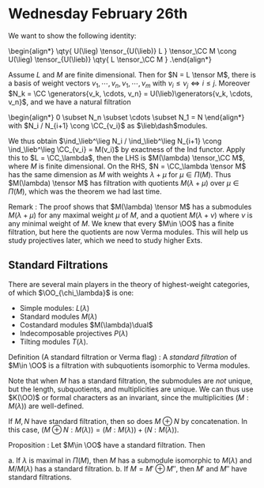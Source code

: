 # Wednesday February 26th

We want to show the following identity:

\begin{align*}
\qty{ U(\lieg) \tensor_{U(\lieb)} L } \tensor_\CC M 
\cong
U(\lieg) \tensor_{U(\lieb)} \qty{ L \tensor_\CC M  }
.\end{align*}

Assume $L$ and $M$ are finite dimensional. Then for $N = L \tensor M$, there is a basis of weight vectors $v_1, \cdots, v_n, \nu_1, \cdots, \nu_m$ with $\nu_i \leq \nu_j \iff i\leq j$.
Moreover $N_k = \CC \generators{v_k, \cdots, v_n} = U(\lieb)\generators{v_k, \cdots, v_n}$, and we have a natural filtration

\begin{align*}
0 \subset N_n \subset \cdots \subset N_1 = N
\end{align*}
 with $N_i / N_{i+1} \cong \CC_{v_i}$ as $\lieb\dash$modules.

 We thus obtain $\ind_\lieb^\lieg N_i / \ind_\lieb^\lieg N_{i+1} \cong \ind_\lieb^\lieg \CC_{v_i} = M(v_i)$ by exactness of the Ind functor.
 Apply this to $L = \CC_\lambda$, then the LHS is $M(\lambda) \tensor_\CC M$, where $M$ is finite dimensional.
 On the RHS, $N = \CC_\lambda \tensor M$ has the same dimension as $M$ with weights $\lambda + \mu$ for $\mu \in \Pi(M)$.
 Thus $M(\lambda) \tensor M$ has filtration with quotients $M(\lambda + \mu)$ over $\mu \in \Pi(M)$, which was the theorem we had last time.

 Remark
 : The proof shows that $M(\lambda) \tensor M$ has a submodules $M(\lambda + \mu)$ for any maximal weight $\mu$ of $M$, and a quotient $M(\lambda + \nu)$ where $\nu$ is any minimal weight of $M$.
  We knew that every $M\in \OO$ has a finite filtration, but here the quotients are now Verma modules.
  This will help us study projectives later, which we need to study higher Exts.

## Standard Filtrations

There are several main players in the theory of highest-weight categories, of which $\OO_{\chi_\lambda}$ is one:

- Simple modules: $L(\lambda)$
- Standard modules $M(\lambda)$
- Costandard modules $M(\lambda)\dual$
- Indecomposable projectives $P(\lambda)$
- Tilting modules $T(\lambda)$.

Definition (A standard filtration or Verma flag)
: A *standard filtration* of $M\in \OO$ is a filtration with subquotients isomorphic to Verma modules.

Note that when $M$ has a standard filtration, the submodules are *not* unique, but the length, subquotients, and multiplicities are unique.
We can thus use $K(\OO)$ or formal characters as an invariant, since the multiplicities $(M: M(\lambda))$ are well-defined.

If $M, N$ have standard filtration, then so does $M \oplus N$ by concatenation.
In this case, $(M\oplus N: M(\lambda)) = (M:M(\lambda)) + (N: M(\lambda))$.

Proposition
: Let $M\in \OO$ have a standard filtration. 
  Then

  a. If $\lambda$ is maximal in $\Pi(M)$, then $M$ has a submodule isomorphic to $M(\lambda)$ and $M/M(\lambda)$ has a standard filtration.
  b. If $M = M' \oplus M''$, then $M'$ and $M''$ have standard filtrations.
